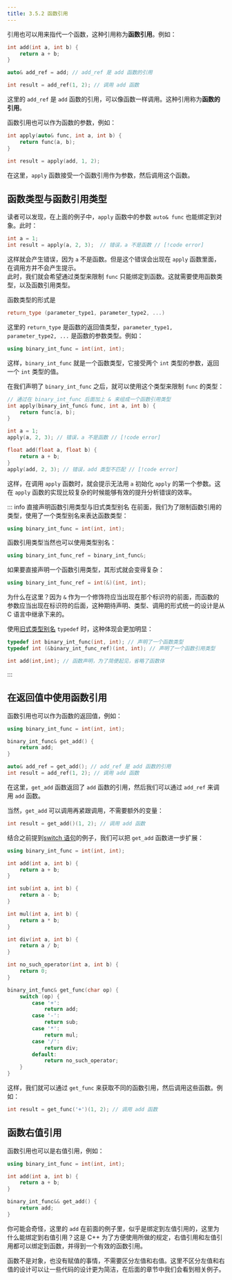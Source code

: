 ```yaml
---
title: 3.5.2 函数引用
---
```


引用也可以用来指代一个函数，这种引用称为**函数引用**。例如：

```cpp
int add(int a, int b) {
    return a + b;
}

auto& add_ref = add; // add_ref 是 add 函数的引用

int result = add_ref(1, 2); // 调用 add 函数
```

这里的 `add_ref` 是 `add` 函数的引用，可以像函数一样调用。这种引用称为**函数的引用**。

函数引用也可以作为函数的参数，例如：
```cpp
int apply(auto& func, int a, int b) {
    return func(a, b);
}

int result = apply(add, 1, 2);
```

在这里，`apply` 函数接受一个函数引用作为参数，然后调用这个函数。

## 函数类型与函数引用类型

读者可以发现，在上面的例子中，`apply` 函数中的参数 `auto& func` 也能绑定到对象。此时：
```cpp
int a = 1;
int result = apply(a, 2, 3);  // 错误，a 不是函数 // [!code error]
```
这样就会产生错误，因为 `a` 不是函数。但是这个错误会出现在 `apply` 函数里面，在调用方并不会产生提示。  
此时，我们就会希望通过类型来限制 `func` 只能绑定到函数。这就需要使用函数类型，以及函数引用类型。

函数类型的形式是
```cpp
return_type (parameter_type1, parameter_type2, ...)
```
这里的 `return_type` 是函数的返回值类型，`parameter_type1, parameter_type2, ...` 是函数的参数类型。例如：

```cpp
using binary_int_func = int(int, int);
```
这样，`binary_int_func` 就是一个函数类型，它接受两个 `int` 类型的参数，返回一个 `int` 类型的值。

在我们声明了 `binary_int_func` 之后，就可以使用这个类型来限制 `func` 的类型：
```cpp
// 通过在 binary_int_func 后面加上 & 来组成一个函数引用类型
int apply(binary_int_func& func, int a, int b) {
    return func(a, b);
}

int a = 1;
apply(a, 2, 3); // 错误，a 不是函数 // [!code error] 

float add(float a, float b) {
    return a + b;
}
apply(add, 2, 3); // 错误，add 类型不匹配 // [!code error] 
```
这样，在调用 `apply` 函数时，就会提示无法用 `a` 初始化 `apply` 的第一个参数。这在 `apply` 函数的实现比较复杂的时候能够有效的提升分析错误的效率。

::: info 直接声明函数引用类型与旧式类型别名
在前面，我们为了限制函数引用的类型，使用了一个类型别名来表达函数类型：
```cpp
using binary_int_func = int(int, int);
```

函数引用类型当然也可以使用类型别名：
```cpp
using binary_int_func_ref = binary_int_func&;
```

如果要直接声明一个函数引用类型，其形式就会变得复杂：
```cpp
using binary_int_func_ref = int(&)(int, int);
```

为什么在这里？因为 `&` 作为一个修饰符应当出现在那个标识符的前面，而函数的参数应当出现在标识符的后面，这种期待声明、类型、调用的形式统一的设计是从 C 语言中继承下来的。

使用[旧式类型别名](../type-intro.md#旧式类型别名) `typedef` 时，这种体现会更加明显：
```cpp
typedef int binary_int_func(int, int); // 声明了一个函数类型
typedef int (&binary_int_func_ref)(int, int); // 声明了一个函数引用类型

int add(int,int); // 函数声明，为了简便起见，省略了函数体
```
:::

## 在返回值中使用函数引用

函数引用也可以作为函数的返回值，例如：
```cpp
using binary_int_func = int(int, int);

binary_int_func& get_add() {
    return add;
}

auto& add_ref = get_add(); // add_ref 是 add 函数的引用
int result = add_ref(1, 2); // 调用 add 函数
```

在这里，`get_add` 函数返回了 `add` 函数的引用，然后我们可以通过 `add_ref` 来调用 `add` 函数。

当然，`get_add` 可以调用再紧跟调用，不需要额外的变量：
```cpp
int result = get_add()(1, 2); // 调用 add 函数
```

结合之前提到[switch 语句](../../02-program-structure/statements.md#switch-语句)的例子，我们可以把 `get_add` 函数进一步扩展：
```cpp
using binary_int_func = int(int, int);

int add(int a, int b) {
    return a + b;
}

int sub(int a, int b) {
    return a - b;
}

int mul(int a, int b) {
    return a * b;
}

int div(int a, int b) {
    return a / b;
}

int no_such_operator(int a, int b) {
    return 0;
}

binary_int_func& get_func(char op) {
    switch (op) {
        case '+':
            return add;
        case '-':
            return sub;
        case '*':
            return mul;
        case '/':
            return div;
        default:
            return no_such_operator;
    }
}
```

这样，我们就可以通过 `get_func` 来获取不同的函数引用，然后调用这些函数。例如：

```cpp
int result = get_func('+')(1, 2); // 调用 add 函数
```

## 函数右值引用

函数引用也可以是右值引用，例如：
```cpp
using binary_int_func = int(int, int);

int add(int a, int b) {
    return a + b;
}

binary_int_func&& get_add() {
    return add;
}
```

你可能会奇怪，这里的 `add` 在前面的例子里，似乎是绑定到左值引用的，这里为什么能绑定到右值引用？这是 C++ 为了方便使用所做的规定，右值引用和左值引用都可以绑定到函数，并得到一个有效的函数引用。

函数不是对象，也没有赋值的事情，不需要区分左值和右值。这里不区分左值和右值的设计可以让一些代码的设计更为简洁，在后面的章节中我们会看到相关例子。
